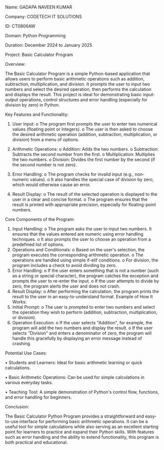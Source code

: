 Name: GADAPA NAVEEN KUMAR

Company: CODETECH IT SOLUTIONS

ID: CT0806AW

Domain: Python Programming

Duration: December 2024 to January 2025


Project: Basic Calculator Program

Overview:

The Basic Calculator Program is a simple Python-based application that allows users to perform basic arithmetic operations such as addition, subtraction, multiplication, and division. It prompts the user to input two numbers and select the desired operation, then performs the calculation and displays the result.
This project is ideal for demonstrating basic input-output operations, control structures and error handling (especially for division by zero) in Python.

Key Features and Functionality:
1.	User Input:
o	The program first prompts the user to enter two numerical values (floating point or integers).
o	The user is then asked to choose the desired arithmetic operation (addition, subtraction, multiplication, or division) from a menu of options.

2.	Arithmetic Operations:
o	Addition: Adds the two numbers.
o	Subtraction: Subtracts the second number from the first.
o	Multiplication: Multiplies the two numbers.
o	Division: Divides the first number by the second (if the second number is not zero).

3.	Error Handling:
o	The program checks for invalid input (e.g., non-numeric values).
o	It also handles the special case of division by zero, which would otherwise cause an error.

4.	Result Display:
o	The result of the selected operation is displayed to the user in a clear and concise format.
o	The program ensures that the result is printed with appropriate precision, especially for floating-point numbers.

Core Components of the Program:

1.	Input Handling:
o	The program asks the user to input two numbers. It ensures that the values entered are numeric using error handling techniques.
o	It also prompts the user to choose an operation from a predefined list of options.
2.	Operations and Conditionals:
o	Based on the user's selection, the program executes the corresponding arithmetic operation.
o	The operations are handled using simple if-elif conditions.
o	For division, the program includes a check to avoid dividing by zero.
3.	Error Handling:
o	If the user enters something that is not a number (such as a string or special character), the program catches the exception and prompts the user to re-enter the input.
o	If the user attempts to divide by zero, the program alerts the user and does not crash.
4.	Result Display:
o	After performing the calculation, the program prints the result to the user in an easy-to-understand format.
Example of How It Works:
1.	Initial Prompt:
o	The user is prompted to enter two numbers and select the operation they wish to perform (addition, subtraction, multiplication, or division).
2.	Operation Execution:
o	If the user selects "Addition", for example, the program will add the two numbers and display the result.
o	If the user selects "Division" and enters a denominator of zero, the program will handle this gracefully by displaying an error message instead of crashing.

Potential Use Cases:

•	Students and Learners: Ideal for basic arithmetic learning or quick calculations.

•	Basic Arithmetic Operations: Can be used for simple calculations in various everyday tasks.

•	Teaching Tool: A simple demonstration of Python's control flow, functions, and error handling for beginners.

Conclusion:

The Basic Calculator Python Program provides a straightforward and easy-to-use interface for performing basic arithmetic operations. It can be a useful tool for simple calculations while also serving as an excellent starting point for learners to practice and expand their Python skills. 
With features such as error handling and the ability to extend functionality, this program is both practical and educational.
